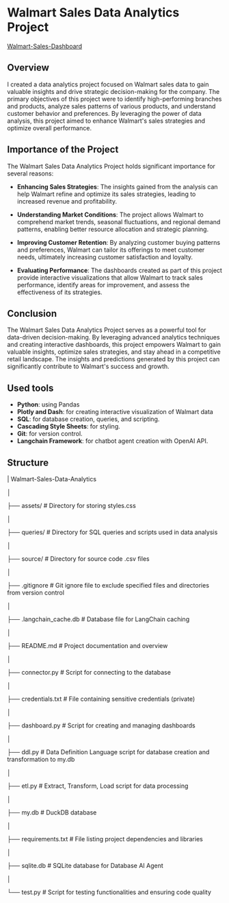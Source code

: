 # Walmart Sales Data Analytics Project

[Walmart-Sales-Dashboard](https://walmart-data-analytics.onrender.com/)

## Overview

I created a data analytics project focused on Walmart sales data to gain valuable insights and drive strategic decision-making for the company. The primary objectives of this project were to identify high-performing branches and products, analyze sales patterns of various products, and understand customer behavior and preferences. By leveraging the power of data analysis, this project aimed to enhance Walmart's sales strategies and optimize overall performance.

## Importance of the Project

The Walmart Sales Data Analytics Project holds significant importance for several reasons:

- **Enhancing Sales Strategies**: The insights gained from the analysis can help Walmart refine and optimize its sales strategies, leading to increased revenue and profitability.

- **Understanding Market Conditions**: The project allows Walmart to comprehend market trends, seasonal fluctuations, and regional demand patterns, enabling better resource allocation and strategic planning.

- **Improving Customer Retention**: By analyzing customer buying patterns and preferences, Walmart can tailor its offerings to meet customer needs, ultimately increasing customer satisfaction and loyalty.

- **Evaluating Performance**: The dashboards created as part of this project provide interactive visualizations that allow Walmart to track sales performance, identify areas for improvement, and assess the effectiveness of its strategies.

## Conclusion

The Walmart Sales Data Analytics Project serves as a powerful tool for data-driven decision-making. By leveraging advanced analytics techniques and creating interactive dashboards, this project empowers Walmart to gain valuable insights, optimize sales strategies, and stay ahead in a competitive retail landscape. The insights and predictions generated by this project can significantly contribute to Walmart's success and growth.


## Used tools

- **Python**: using Pandas
- **Plotly and Dash**: for creating interactive visualization of Walmart data
- **SQL**: for database creation, queries, and scripting.
- **Cascading Style Sheets**: for styling.
- **Git**: for version control.
- **Langchain Framework**: for chatbot agent creation with OpenAI API. 

## Structure 

| Walmart-Sales-Data-Analytics

│

├── assets/ # Directory for storing styles.css

│

├── queries/ # Directory for SQL queries and scripts used in data analysis

│

├── source/ # Directory for source code .csv files

│

├── .gitignore # Git ignore file to exclude specified files and directories from version control

│

├── .langchain_cache.db # Database file for LangChain caching

│

├── README.md # Project documentation and overview

│

├── connector.py # Script for connecting to the database

│

├── credentials.txt # File containing sensitive credentials (private)

│

├── dashboard.py # Script for creating and managing dashboards

│

├── ddl.py # Data Definition Language script for database creation and transformation to my.db

│

├── etl.py # Extract, Transform, Load script for data processing

│

├── my.db # DuckDB database

│

├── requirements.txt # File listing project dependencies and libraries

│

├── sqlite.db # SQLite database for Database AI Agent

│

└── test.py # Script for testing functionalities and ensuring code quality
